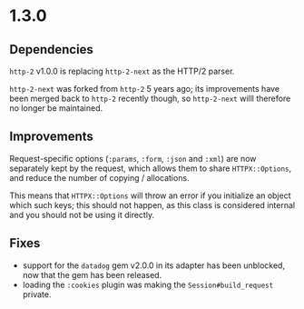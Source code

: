 # 1.3.0

## Dependencies

`http-2` v1.0.0 is replacing `http-2-next` as the HTTP/2 parser.

`http-2-next` was forked from `http-2` 5 years ago; its improvements have been merged back to `http-2` recently though, so `http-2-next` willl therefore no longer be maintained.

## Improvements

Request-specific options (`:params`, `:form`, `:json` and `:xml`) are now separately kept by the request, which allows them to share `HTTPX::Options`, and reduce the number of copying / allocations.

This means that `HTTPX::Options` will throw an error if you initialize an object which such keys; this should not happen, as this class is considered internal and you should not be using it directly.

## Fixes

* support for the `datadog` gem v2.0.0 in its adapter has been unblocked, now that the gem has been released.
* loading the `:cookies` plugin was making the `Session#build_request` private.